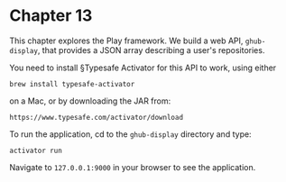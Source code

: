 
# Chapter 13

This chapter explores the Play framework. We build a web API, `ghub-display`, that provides 
a JSON array describing a user's repositories.

You need to install §Typesafe Activator for this API to work, using either 

    brew install typesafe-activator

on a Mac, or by downloading the JAR from:

    https://www.typesafe.com/activator/download

To run the application, cd to the `ghub-display` directory and type:

    activator run

Navigate to `127.0.0.1:9000` in your browser to see the application. 
